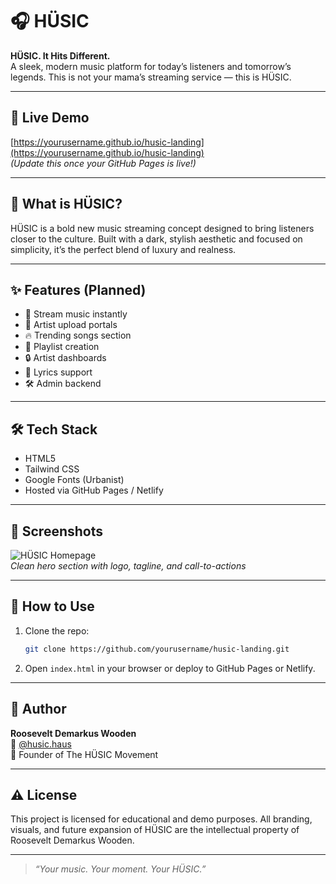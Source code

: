 # 🎧 HÜSIC

**HÜSIC. It Hits Different.**  
A sleek, modern music platform for today’s listeners and tomorrow’s legends. This is not your mama’s streaming service — this is HÜSIC.

---

## 🚀 Live Demo

[https://yourusername.github.io/husic-landing](https://yourusername.github.io/husic-landing)  
*(Update this once your GitHub Pages is live!)*

---

## 🖤 What is HÜSIC?

HÜSIC is a bold new music streaming concept designed to bring listeners closer to the culture. Built with a dark, stylish aesthetic and focused on simplicity, it’s the perfect blend of luxury and realness.

---

## ✨ Features (Planned)

- 🎵 Stream music instantly
- 📁 Artist upload portals
- 🔥 Trending songs section
- 💾 Playlist creation
- 🔒 Artist dashboards
- 🎤 Lyrics support
- 🛠 Admin backend

---

## 🛠 Tech Stack

- HTML5  
- Tailwind CSS  
- Google Fonts (Urbanist)  
- Hosted via GitHub Pages / Netlify

---

## 📸 Screenshots

![HÜSIC Homepage](preview.png)  
*Clean hero section with logo, tagline, and call-to-actions*

---

## 📁 How to Use

1. Clone the repo:
   ```bash
   git clone https://github.com/yourusername/husic-landing.git
   ```

2. Open `index.html` in your browser or deploy to GitHub Pages or Netlify.

---

## 🧠 Author

**Roosevelt Demarkus Wooden**  
📸 [@husic.haus](https://instagram.com/yourhusicpage)  
🎤 Founder of The HÜSIC Movement

---

## ⚠️ License

This project is licensed for educational and demo purposes. All branding, visuals, and future expansion of HÜSIC are the intellectual property of Roosevelt Demarkus Wooden.

---

> _“Your music. Your moment. Your HÜSIC.”_
